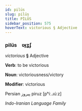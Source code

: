 ```yaml
---
id: pilüs
slug: pilüs
title: PİLÜS
sidebar_position: 575
hoverText: victorious § Adjective
---
```


### pilüs&emsp;<span kind="abugida">ʋɟʓ́ʄ</span>

*victorious* **§** Adjective

**Verb**: to be victorious

**Noun**: victoriousness/victory

**Modifier**: victorious

Persian پیروز piruz [pʰiː.ɹúːz]

*Indo-Iranian Language Family*